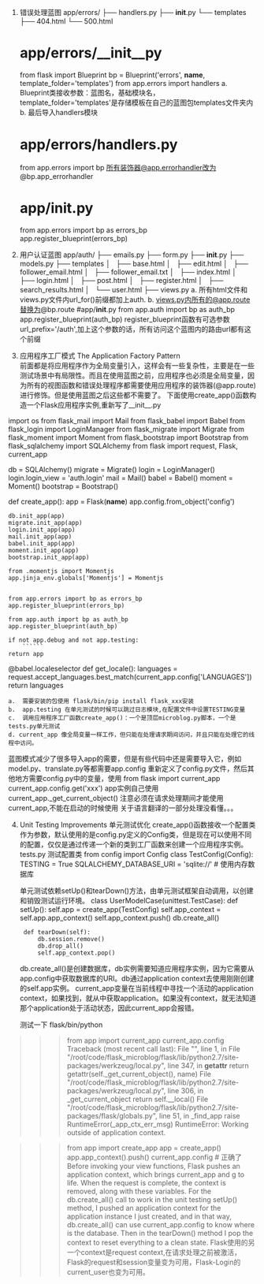1. 错误处理蓝图
app/errors/
├── handlers.py
├── __init__.py
└── templates
    ├── 404.html
    └── 500.html

    # app/errors/__init__py
    from flask import Blueprint
    bp = Blueprint('errors', __name__, template_folder='templates')
    from app.errors import handlers
    a. Blueprint类接收参数：蓝图名，基础模块名，template_folder='templates'是存储模板在自己的蓝图包templates文件夹内
    b. 最后导入handlers模块

    # app/errors/handlers.py
    from app.errors import bp
    所有装饰器@app.errorhandler改为@bp.app_errorhandler 

    # app/__init__.py
    from app.errors import bp as errors_bp
    app.register_blueprint(errors_bp)



2. 用户认证蓝图
app/auth/
├── emails.py
├── form.py
├── __init__.py
├── models.py
├── templates
│   ├── base.html
│   ├── edit.html
│   ├── follower_email.html
│   ├── follower_email.txt
│   ├── index.html
│   ├── login.html
│   ├── post.html
│   ├── register.html
│   ├── search_results.html
│   └── user.html
├── views.py
    a. 所有html文件和views.py文件内url_for()前缀都加上auth.
    b. views.py内所有的@app.route替换为@bp.route
    #app/__init__.py
    from app.auth import bp as auth_bp
    app.register_blueprint(auth_bp)
    register_blueprint函数有可选参数url_prefix='/auth',加上这个参数的话，所有访问这个蓝图内的路由url都有这个前缀

3. 应用程序工厂模式 The Application Factory Pattern    
    前面都是将应用程序作为全局变量引入，这样会有一些复杂性，主要是在一些测试场景中有局限性。而且在使用蓝图之前，应用程序也必须是全局变量，因为所有的视图函数和错误处理程序都需要使用应用程序的装饰器(@app.route)进行修饰。但是使用蓝图之后这些都不需要了。
    下面使用create_app()函数构造一个Flask应用程序实例,重新写了__init__.py

import os
from flask_mail import Mail
from flask_babel import Babel
from flask_login import LoginManager
from flask_migrate import Migrate 
from flask_moment import Moment
from flask_bootstrap import Bootstrap
from flask_sqlalchemy import SQLAlchemy
from flask import request, Flask, current_app


db = SQLAlchemy()
migrate = Migrate()
login = LoginManager()
login.login_view = 'auth.login'
mail = Mail()
babel = Babel()
moment = Moment()
bootstrap = Bootstrap()


def create_app():
    app = Flask(__name__)
    app.config.from_object('config')

    db.init_app(app)
    migrate.init_app(app)
    login.init_app(app)
    mail.init_app(app)
    babel.init_app(app)
    moment.init_app(app)
    bootstrap.init_app(app)

    from .momentjs import Momentjs
    app.jinja_env.globals['Momentjs'] = Momentjs


    from app.errors import bp as errors_bp
    app.register_blueprint(errors_bp)
    
    from app.auth import bp as auth_bp
    app.register_blueprint(auth_bp)
    
    if not app.debug and not app.testing:
        `````` 
    return app



@babel.localeselector 
def get_locale():
    languages = request.accept_languages.best_match(current_app.config['LANGUAGES'])
    return languages 

    a.  需要安装的包使用 flask/bin/pip install flask_xxx安装
    b.  app.testing 在单元测试的时候可以跳过日志模块,在配置文件中设置TESTING变量
    c.  调用应用程序工厂函数create_app()：一个是顶层microblog.py脚本，一个是tests.py单元测试
    d. current_app 像全局变量一样工作，但只能在处理请求期间访问，并且只能在处理它的线程中访问。

蓝图模式减少了很多导入app的需要，但是有些代码中还是需要导入它，例如model.py、translate.py等都需要app.config
重新定义了config.py文件，然后其他地方需要config.py中的变量，使用 
from flask import current_app 
current_app.config.get('xxx')
app实例自己使用current_app._get_current_object()
注意必须在请求处理期间才能使用current_app,不能在启动的时候使用
关于语言翻译的一部分处理没看懂。。。


4. Unit Testing Improvements 单元测试优化
    create_app()函数接收一个配置类作为参数，默认使用的是config.py定义的Config类，但是现在可以使用不同的配置，仅仅是通过传递一个新的类到工厂函数来创建一个应用程序实例。
    tests.py 测试配置类
    from config import Config
    class TestConfig(Config):
        TESTING = True
        SQLALCHEMY_DATABASE_URI = 'sqlite://' # 使用内存数据库

    
    单元测试依赖setUp()和tearDown()方法，由单元测试框架自动调用，以创建和销毁测试运行环境。
    class UserModelCase(unittest.TestCase):
        def setUp():
            self.app = create_app(TestConfig)
            self.app_context = self.app.app_context()
            self.app_context.push()
            db.create_all()

        def tearDown(self):
            db.session.remove()
            db.drop_all()
            self.app_context.pop()
    db.create_all()是创建数据库，db实例需要知道应用程序实例，因为它需要从app.config中获取数据库的URI。db通过application context去使用刚刚创建的self.app实例。
    current_app变量在当前线程中寻找一个活动的application context，如果找到，就从中获取application。如果没有context，就无法知道那个application处于活动状态，因此current_app会报错。

    测试一下
    flask/bin/python
>>> from app import current_app
>>> current_app.config
Traceback (most recent call last):
  File "<stdin>", line 1, in <module>
  File "/root/code/flask_microblog/flask/lib/python2.7/site-packages/werkzeug/local.py", line 347, in __getattr__
    return getattr(self._get_current_object(), name)
  File "/root/code/flask_microblog/flask/lib/python2.7/site-packages/werkzeug/local.py", line 306, in _get_current_object
    return self.__local()
  File "/root/code/flask_microblog/flask/lib/python2.7/site-packages/flask/globals.py", line 51, in _find_app
    raise RuntimeError(_app_ctx_err_msg)
RuntimeError: Working outside of application context.

>>> from app import create_app
>>> app = create_app()
>>> app.app_context().push()
>>> current_app.config  # 正确了
    Before invoking your view functions, Flask pushes an application context, which brings current_app and g to life. When the request is complete, the context is removed, along with these variables. For the db.create_all() call to work in the unit testing setUp() method, I pushed an application context for the application instance I just created, and in that way, db.create_all() can use current_app.config to know where is the database. Then in the tearDown() method I pop the context to reset everything to a clean state.
    Flask使用的另一个context是request context,在请求处理之前被激活，Flask的request和session变量变为可用，Flask-Login的current_user也变为可用。








